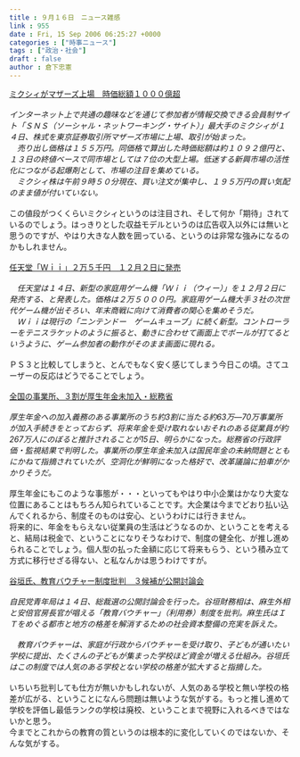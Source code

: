 ```yaml
---
title : ９月１６日　ニュース雑感
link : 955
date : Fri, 15 Sep 2006 06:25:27 +0000
categories : ["時事ニュース"]
tags : ["政治・社会"]
draft : false
author : 倉下忠憲
---
```


<A HREF="http://www.iza.ne.jp/news/newsarticle/economy/finance/19137/" TARGET="_blank">ミクシィがマザーズ上場　時価総額１０００億超</A><BR><BR><I>インターネット上で共通の趣味などを通じて参加者が情報交換できる会員制サイト「ＳＮＳ（ソーシャル・ネットワーキング・サイト）」最大手のミクシィが１４日、株式を東京証券取引所マザーズ市場に上場、取引が始まった。<BR>　売り出し価格は１５５万円。同価格で算出した時価総額は約１０９２億円と、１３日の終値ベースで同市場としては７位の大型上場。低迷する新興市場の活性化につながる起爆剤として、市場の注目を集めている。<BR>　ミクシィ株は午前９時５０分現在、買い注文が集中し、１９５万円の買い気配のまま値が付いていない。</I><BR><BR>この値段がつくくらいミクシィというのは注目され、そして何か「期待」されているのでしょう。はっきりとした収益モデルというのは広告収入以外には無いと思うのですが、やはり大きな人数を囲っている、というのは非常な強みになるのかもしれません。<BR><BR><A HREF="http://www.iza.ne.jp/news/newsarticle/it/internet/19180/" TARGET="_blank">任天堂「Ｗｉｉ」２万５千円　１２月２日に発売</A><BR><BR><I>　任天堂は１４日、新型の家庭用ゲーム機「Ｗｉｉ（ウィー）」を１２月２日に発売する、と発表した。価格は２万５０００円。家庭用ゲーム機大手３社の次世代ゲーム機が出そろい、年末商戦に向けて消費者の関心を集めそうだ。<BR>　Ｗｉｉは現行の「ニンテンドー　ゲームキューブ」に続く新型。コントローラーをテニスラケットのように振ると、動きに合わせて画面上でボールが打てるというように、ゲーム参加者の動作がそのまま画面に現れる。</I><BR><BR>ＰＳ３と比較してしまうと、とんでもなく安く感じてしまう今日この頃。さてユーザーの反応はどうでることでしょう。<BR><BR><A HREF="http://www.nikkei.co.jp/news/main/20060915AT3S1500J15092006.html" TARGET="_blank">全国の事業所、３割が厚生年金未加入・総務省</A><BR><BR><I>厚生年金への加入義務のある事業所のうち約3割に当たる約63万―70万事業所が加入手続きをとっておらず、将来年金を受け取れないおそれのある従業員が約267万人にのぼると推計されることが15日、明らかになった。総務省の行政評価・監視結果で判明した。事業所の厚生年金未加入は国民年金の未納問題とともにかねて指摘されていたが、空洞化が鮮明になった格好で、改革議論に拍車がかかりそうだ。</I><BR><BR>厚生年金にもこのような事態が・・・といってもやはり中小企業はかなり大変な位置にあることはもちろん知られていることです。大企業は今までどおり払い込んでくれるから、制度そのものは安心、というわけには行きません。<BR>将来的に、年金をもらえない従業員の生活はどうなるのか、ということを考えると、結局は税金で、ということになりそうなわけで、制度の健全化、が推し進められることでしょう。個人型の払った金額に応じて将来もらう、という積み立て方式に移行せざる得ない、と私なんかは思うわけですが。<BR><BR><A HREF="http://www.asahi.com/politics/update/0914/010.html" TARGET="_blank">谷垣氏、教育バウチャー制度批判　３候補が公開討論会</A><BR><BR><I>自民党青年局は１４日、総裁選の公開討論会を行った。谷垣財務相は、麻生外相と安倍官房長官が唱える「教育バウチャー」（利用券）制度を批判。麻生氏はＩＴをめぐる都市と地方の格差を解消するための社会資本整備の充実を訴えた。 <BR><BR>　教育バウチャーは、家庭が行政からバウチャーを受け取り、子どもが通いたい学校に提出、たくさんの子どもが集まった学校ほど資金が増える仕組み。谷垣氏はこの制度では人気のある学校とない学校の格差が拡大すると指摘した。 </I><BR><BR>いちいち批判しても仕方が無いかもしれないが、人気のある学校と無い学校の格差が広がる、ということになんら問題は無いような気がする。もっと推し進めて学校を評価し最低ランクの学校は廃校、ということまで視野に入れるべきではないかと思う。<BR>今までとこれからの教育の質というのは根本的に変化していくのではないか、そんな気がする。<BR><BR><BR><BR><br><br>
